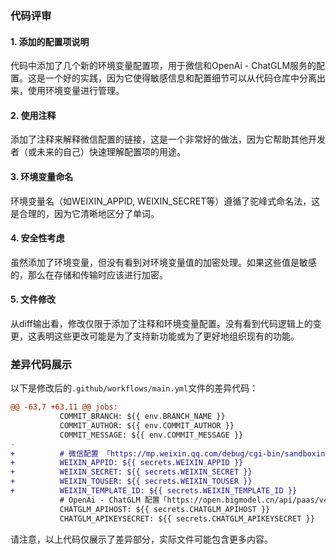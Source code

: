 ### 代码评审

#### 1. 添加的配置项说明
代码中添加了几个新的环境变量配置项，用于微信和OpenAi - ChatGLM服务的配置。这是一个好的实践，因为它使得敏感信息和配置细节可以从代码仓库中分离出来，使用环境变量进行管理。

#### 2. 使用注释
添加了注释来解释微信配置的链接，这是一个非常好的做法，因为它帮助其他开发者（或未来的自己）快速理解配置项的用途。

#### 3. 环境变量命名
环境变量名（如WEIXIN_APPID, WEIXIN_SECRET等）遵循了驼峰式命名法，这是合理的，因为它清晰地区分了单词。

#### 4. 安全性考虑
虽然添加了环境变量，但没有看到对环境变量值的加密处理。如果这些值是敏感的，那么在存储和传输时应该进行加密。

#### 5. 文件修改
从diff输出看，修改仅限于添加了注释和环境变量配置。没有看到代码逻辑上的变更，这表明这些更改可能是为了支持新功能或为了更好地组织现有的功能。

### 差异代码展示

以下是修改后的`.github/workflows/main.yml`文件的差异代码：

```diff
@@ -63,7 +63,11 @@ jobs:
           COMMIT_BRANCH: ${{ env.BRANCH_NAME }}
           COMMIT_AUTHOR: ${{ env.COMMIT_AUTHOR }}
           COMMIT_MESSAGE: ${{ env.COMMIT_MESSAGE }}
-         
+          # 微信配置 「https://mp.weixin.qq.com/debug/cgi-bin/sandboxinfo?action=showinfo&t=sandbox/index」
+          WEIXIN_APPID: ${{ secrets.WEIXIN_APPID }}
+          WEIXIN_SECRET: ${{ secrets.WEIXIN_SECRET }}
+          WEIXIN_TOUSER: ${{ secrets.WEIXIN_TOUSER }}
+          WEIXIN_TEMPLATE_ID: ${{ secrets.WEIXIN_TEMPLATE_ID }}
           # OpenAi - ChatGLM 配置「https://open.bigmodel.cn/api/paas/v4/chat/completions」、「https://open.bigmodel.cn/usercenter/apikeys」
           CHATGLM_APIHOST: ${{ secrets.CHATGLM_APIHOST }}
           CHATGLM_APIKEYSECRET: ${{ secrets.CHATGLM_APIKEYSECRET }}
```

请注意，以上代码仅展示了差异部分，实际文件可能包含更多内容。